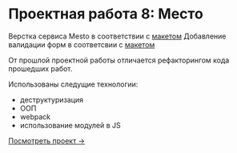 # Проектная работа 8: Место

Верстка сервиса Mesto в соответствии с [макетом](https://www.figma.com/file/StZjf8HnoeLdiXS7dYrLAh/JavaScript.-Sprint-4)
Добавление валидации форм в соответсвии с [макетом](https://www.figma.com/file/kRVLKwYG3d1HGLvh7JFWRT/JavaScript.-Sprint-6?node-id=0%3A1)

От прошлой проектной работы отличается рефакторингом кода прошедших работ.

Использованы следущие технологии:
* деструктуризация
* ООП
* webpack
* использование модулей в JS

[Посмотреть проект →](https://ritonpiton.github.io/mesto/)